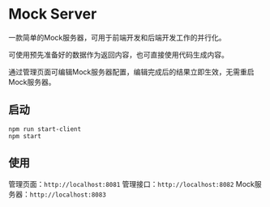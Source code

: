 Mock Server
===========

一款简单的Mock服务器，可用于前端开发和后端开发工作的并行化。

可使用预先准备好的数据作为返回内容，也可直接使用代码生成内容。

通过管理页面可编辑Mock服务器配置，编辑完成后的结果立即生效，无需重启Mock服务器。

启动
----

    npm run start-client
    npm start

使用
----

管理页面：`http://localhost:8081`
管理接口：`http://localhost:8082`
Mock服务器：`http://localhost:8083`
